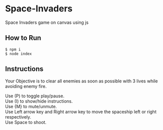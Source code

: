 # Space-Invaders
Space Invaders game on canvas using js

## How to Run
```shell
$ npm i
$ node index
```

## Instructions
Your Objective is to clear all enemies as soon as possible with 3 lives while avoiding enemy fire.  

Use (P) to toggle play/pause.  
Use (I) to show/hide instructions.  
Use {M} to mute/unmute.  
Use Left arrow key and Right arrow key to move the spaceship left or right respectively.  
Use Space to shoot.  
